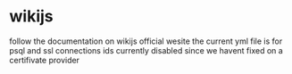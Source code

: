 # wikijs

follow the documentation on wikijs official wesite
the current yml file is for psql
and ssl connections ids currently disabled since we havent fixed on a certifivate provider
